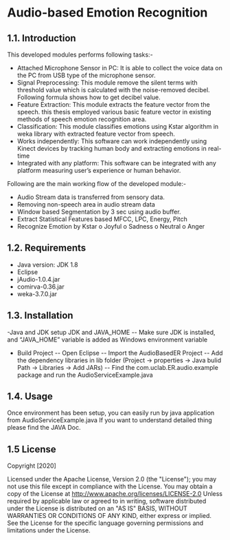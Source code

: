 # Audio-based Emotion Recognition

## 1.1.	Introduction

This developed modules performs following tasks:-
- Attached Microphone Sensor in PC: It is able to collect the voice data on the PC from USB type of the microphone sensor.
- Signal Preprocessing: This module remove the silent terms with threshold value which is calculated with the noise-removed decibel. Following formula shows how to get decibel  value.
- Feature Extraction: This module extracts the feature vector from the speech. this thesis employed various basic feature vector in existing methods of speech emotion recognition area.
- Classification: This module classifies emotions using Kstar algorithm in weka library with extracted feature vector from speech.
- Works independently:  This software can work independently using Kinect devices by tracking human body and extracting emotions in real-time
- Integrated with any platform: This software can be integrated with any platform measuring user’s experience or human behavior.


Following are the main working flow of the developed module:-
- Audio Stream data is transferred from sensory data.
- Removing non-speech area in audio stream data
- Window based Segmentation by 3 sec using audio buffer.
- Extract Statistical Features based MFCC, LPC, Energy, Pitch
- Recognize Emotion by Kstar
o	Joyful
o	Sadness
o	Neutral
o	Anger

## 1.2.	Requirements

- Java version: JDK 1.8
-	Eclipse
- jAudio-1.0.4.jar
- comirva-0.36.jar
- weka-3.7.0.jar

## 1.3.	Installation

-Java and JDK setup JDK and JAVA_HOME
-- Make sure JDK is installed, and “JAVA_HOME” variable is added as Windows environment variable
- Build Project
-- Open Eclipse
-- Import the AudioBasedER Project
-- Add the dependency libraries in lib folder (Project -> properties -> Java bulid Path -> Libraries -> Add JARs)
-- Find the com.uclab.ER.audio.example package and run the AudioServiceExample.java

## 1.4.	Usage

Once environment has been setup, you can easily run by java application from AudioServiceExample.java
If you want to understand detailed thing please find the JAVA Doc.

## 1.5 License

Copyright [2020]

Licensed under the Apache License, Version 2.0 (the "License");
you may not use this file except in compliance with the License.
You may obtain a copy of the License at http://www.apache.org/licenses/LICENSE-2.0
Unless required by applicable law or agreed to in writing, software
distributed under the License is distributed on an "AS IS" BASIS,
WITHOUT WARRANTIES OR CONDITIONS OF ANY KIND, either express or implied.
See the License for the specific language governing permissions and
limitations under the License.
